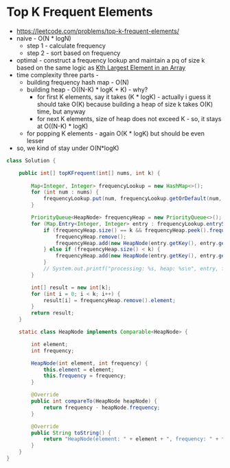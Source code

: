 # Top K Frequent Elements

- https://leetcode.com/problems/top-k-frequent-elements/
- naive - O(N * logN)
  - step 1 - calculate frequency
  - step 2 - sort based on frequency
- optimal - construct a frequency lookup and maintain a pq of size k based on the same logic as [Kth Largest Element in an Array](../Step%2011.2:%20Medium%20Problems/Kth%20Largest%20Element%20in%20an%20Array.md)
- time complexity three parts - 
  - building frequency hash map - O(N)
  - building heap - O((N-K) * logK + K) - why?
    - for first K elements, say it takes (K * logK) - actually i guess it should take O(K) because building a heap of size k takes O(K) time, but anyway
    - for next K elements, size of heap does not exceed K - so, it stays at O((N-K) * logK)
  - for popping K elements - again O(K * logK) but should be even lesser
- so, we kind of stay under O(N*logK)

```java
class Solution {

    public int[] topKFrequent(int[] nums, int k) {
        
        Map<Integer, Integer> frequencyLookup = new HashMap<>();
        for (int num : nums) {
            frequencyLookup.put(num, frequencyLookup.getOrDefault(num, 0) + 1);
        }

        PriorityQueue<HeapNode> frequencyHeap = new PriorityQueue<>();
        for (Map.Entry<Integer, Integer> entry : frequencyLookup.entrySet()) {
            if (frequencyHeap.size() == k && frequencyHeap.peek().frequency < entry.getValue()) {
                frequencyHeap.remove();
                frequencyHeap.add(new HeapNode(entry.getKey(), entry.getValue()));
            } else if (frequencyHeap.size() < k) {
                frequencyHeap.add(new HeapNode(entry.getKey(), entry.getValue()));
            }
            // System.out.printf("processing: %s, heap: %s\n", entry, frequencyHeap);
        }

        int[] result = new int[k];
        for (int i = 0; i < k; i++) {
            result[i] = frequencyHeap.remove().element;
        }
        return result;
    }

    static class HeapNode implements Comparable<HeapNode> {

        int element;
        int frequency;

        HeapNode(int element, int frequency) {
            this.element = element;
            this.frequency = frequency;
        }

        @Override
        public int compareTo(HeapNode heapNode) {
            return frequency - heapNode.frequency;
        }

        @Override
        public String toString() {
            return "HeapNode(element: " + element + ", frequency: " + frequency + ")";
        }
    }
}
```
